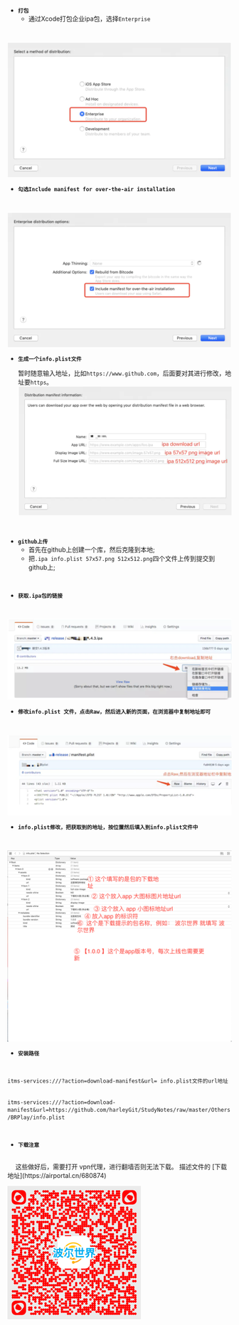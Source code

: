 - **`打包`**
	- 通过Xcode打包企业ipa包，选择`Enterprise`
<br/>
	
![z10](https://raw.githubusercontent.com/harleyGit/StudyNotes/master/Pictures/z10.png)
<br/>

- **`勾选Include manifest for over-the-air installation`**

<br/>

![z11](https://raw.githubusercontent.com/harleyGit/StudyNotes/master/Pictures/z11.png)
<br/>

- **`生成一个info.plist文件`**

	暂时随意输入地址，比如`https://www.github.com`，后面要对其进行修改，地址要`https`。
		<br/>
		![z12](https://raw.githubusercontent.com/harleyGit/StudyNotes/master/Pictures/z12.png)
	
<br/>	

- **`github上传`**
	- 首先在github上创建一个库，然后克隆到本地;
	- 把`.ipa info.plist 57x57.png 512x512.png`四个文件上传到提交到github上;
<br/>

- **`获取.ipa包的链接`**
<br/>

![z13](https://raw.githubusercontent.com/harleyGit/StudyNotes/master/Pictures/z13.png)
<br/>

- **`修改info.plist 文件，点击Raw，然后进入新的页面，在浏览器中复制地址即可`**
<br/>

![z15](https://raw.githubusercontent.com/harleyGit/StudyNotes/master/Pictures/z15.png)
<br/>

- **`info.plist修改，把获取到的地址，按位置然后填入到info.plist文件中`**
<br/>

![z14](https://raw.githubusercontent.com/harleyGit/StudyNotes/master/Pictures/z14.png)
<br/>

- **`安装路径`**
<br/>

`itms-services:///?action=download-manifest&url= info.plist文件的url地址`
<br/>
<br/>

`itms-services:///?action=download-manifest&url=https://github.com/harleyGit/StudyNotes/raw/master/Others/BRPlay/info.plist`

<br/>

- **`下载注意`**
<br/>
&emsp; 这些做好后，需要打开 vpn代理，进行翻墙否则无法下载。
描述文件的 [下载地址](https://airportal.cn/680874)

[![GitHubBRPlay](https://raw.githubusercontent.com/harleyGit/StudyNotes/master/Pictures/GitHubBRPlay.png)](https://www.liantu.com/)

